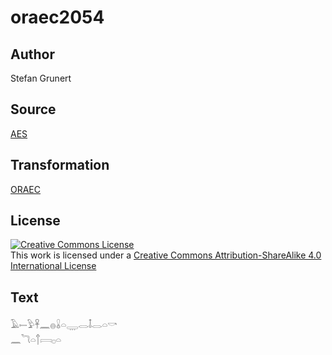 # oraec2054

## Author

Stefan Grunert

## Source

[AES](https://github.com/simondschweitzer/aes)

## Transformation

[ORAEC](https://oraec.github.io/)

## License

<a rel="license" href="http://creativecommons.org/licenses/by-sa/4.0/"><img alt="Creative Commons License" style="border-width:0" src="https://i.creativecommons.org/l/by-sa/4.0/88x31.png" /></a><br />This work is licensed under a <a rel="license" href="http://creativecommons.org/licenses/by-sa/4.0/">Creative Commons Attribution-ShareAlike 4.0 International License</a>

## Text

𓄿𓍿𓅱𓋹𓈖𓐍𓏇𓏏𓇾𓂋𓄤𓂋𓏏𓎡<br>
𓈖𓆓𓏏𓐩𓇯𓊪𓏏<br>
